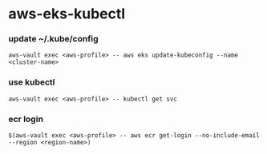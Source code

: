 # aws-eks-kubectl

### update ~/.kube/config
```
aws-vault exec <aws-profile> -- aws eks update-kubeconfig --name <cluster-name> 
```

### use kubectl
```
aws-vault exec <aws-profile> -- kubectl get svc
```

### ecr login
```
$(aws-vault exec <aws-profile> -- aws ecr get-login --no-include-email --region <region-name>)
```
